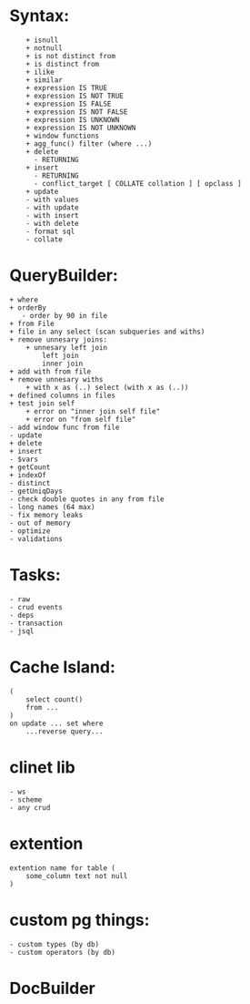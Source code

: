 # Syntax:
		+ isnull
		+ notnull
		+ is not distinct from
        + is distinct from
		+ ilike
		+ similar
		+ expression IS TRUE
		+ expression IS NOT TRUE
		+ expression IS FALSE
		+ expression IS NOT FALSE
		+ expression IS UNKNOWN
		+ expression IS NOT UNKNOWN
		+ window functions
        + agg_func() filter (where ...)
        + delete
          - RETURNING
        + insert
          - RETURNING
          - conflict_target [ COLLATE collation ] [ opclass ]
        + update
        - with values
        - with update
        - with insert
        - with delete
        - format sql
        - collate

# QueryBuilder:
    + where
    + orderBy
       - order by 90 in file
    + from File
    + file in any select (scan subqueries and withs)
    + remove unnesary joins:
        + unnesary left join
            left join
            inner join
    + add with from file
    + remove unnesary withs
        + with x as (..) select (with x as (..))
    + defined columns in files
    + test join self
        + error on "inner join self file"
        + error on "from self file"
    - add window func from file
    - update
    + delete
    + insert
    - $vars
    + getCount
    + indexOf
    - distinct
    - getUniqDays
    - check double quotes in any from file
    - long names (64 max)
    - fix memory leaks
    - out of memory
    - optimize
    - validations

# Tasks:
	- raw
    - crud events
    - deps
    - transaction
	- jsql

# Cache Island:
    (
        select count()
        from ...
    )
    on update ... set where
        ...reverse query...

# clinet lib
    - ws
    - scheme
    - any crud

# extention
    extention name for table (
        some_column text not null
    )

# custom pg things:
    - custom types (by db)
    - custom operators (by db)

# DocBuilder
